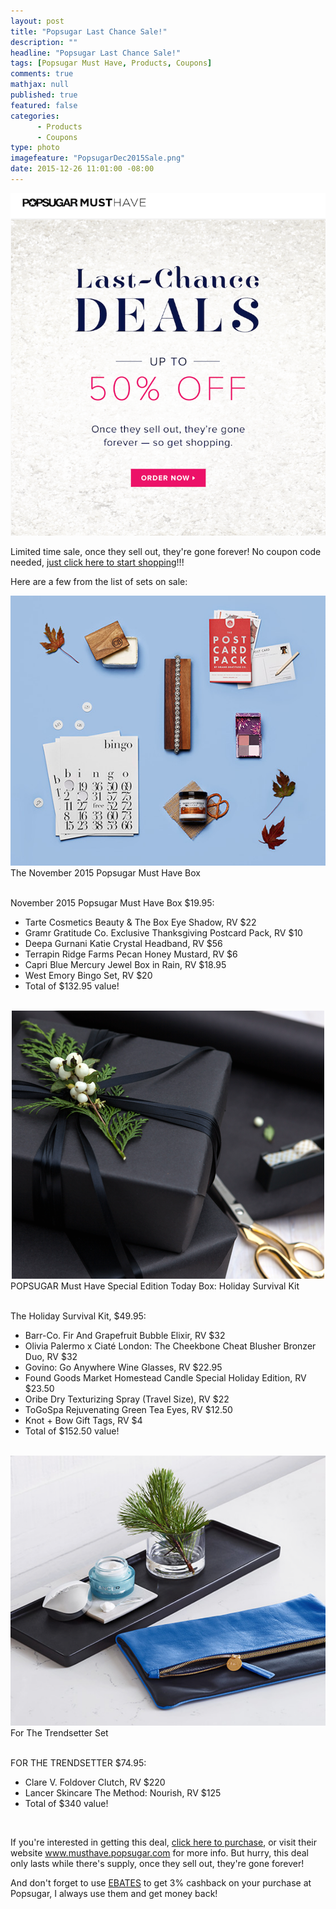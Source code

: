 ```yaml
---
layout: post
title: "Popsugar Last Chance Sale!"
description: ""
headline: "Popsugar Last Chance Sale!"
tags: [Popsugar Must Have, Products, Coupons]
comments: true
mathjax: null
published: true
featured: false
categories: 
      - Products
      - Coupons
type: photo
imagefeature: "PopsugarDec2015Sale.png"
date: 2015-12-26 11:01:00 -08:00
---
```


<center><a href="https://musthave.popsugar.com/p/monthly-subscription?utm_source=link&utm_medium=confirmation-page&utm_campaign=referral&utm_content=u:16301514" target="_blank">
<img src="/images/PopsugarDec2015Sale.png" border="0" style="border:none;max-width:100%;" alt="Popsugar Must Have Stocking Stuffers Sale" />
</a></center>

<p>Limited time sale, once they sell out, they're gone forever! No coupon code needed, <a href="https://musthave.popsugar.com/p/monthly-subscription?utm_source=link&utm_medium=confirmation-page&utm_campaign=referral&utm_content=u:16301514" target="_blank">just click here to start shopping</a>!!!</p>

<p>Here are a few from the list of sets on sale:</p>

<center><a href="https://musthave.popsugar.com/p/monthly-subscription?utm_source=link&utm_medium=confirmation-page&utm_campaign=referral&utm_content=u:16301514" target="_blank">
<img src="/images/PopsugarMustHaveNov2015.jpg" border="0" style="border:none;max-width:100%;" />
</a></center>
<figcaption>The November 2015 Popsugar Must Have Box</figcaption>

<br>

<p>November 2015 Popsugar Must Have Box $19.95:</p>
<ul>
<li>Tarte Cosmetics Beauty & The Box Eye Shadow, RV $22</li>
<li>Gramr Gratitude Co. Exclusive Thanksgiving Postcard Pack, RV $10</li>
<li>Deepa Gurnani Katie Crystal Headband, RV $56</li>
<li>Terrapin Ridge Farms Pecan Honey Mustard, RV $6</li>
<li>Capri Blue Mercury Jewel Box in Rain, RV $18.95</li>
<li>West Emory Bingo Set, RV $20</li>
<li>Total of $132.95 value!</li>
</ul>

<br>

<center><a href="https://musthave.popsugar.com/p/monthly-subscription?utm_source=link&utm_medium=confirmation-page&utm_campaign=referral&utm_content=u:16301514" target="_blank">
<img src="/images/PopsugarHolidaySurvivalKit2015.png" border="0" style="border:none;max-width:100%;" />
</a></center>
<figcaption>POPSUGAR Must Have Special Edition Today Box: Holiday Survival Kit</figcaption>

<br>

<p>The Holiday Survival Kit, $49.95:</p>
<ul>
<li>Barr-Co. Fir And Grapefruit Bubble Elixir, RV $32</li>
<li>Olivia Palermo x Ciaté London: The Cheekbone Cheat Blusher Bronzer Duo, RV $32</li>
<li>Govino: Go Anywhere Wine Glasses, RV $22.95</li>
<li>Found Goods Market Homestead Candle Special Holiday Edition, RV $23.50</li>
<li>Oribe Dry Texturizing Spray (Travel Size), RV $22</li>
<li>ToGoSpa Rejuvenating Green Tea Eyes, RV $12.50</li>
<li>Knot + Bow Gift Tags, RV $4</li>
<li>Total of $152.50 value!</li>
</ul>

<br>

<center><a href="https://musthave.popsugar.com/p/monthly-subscription?utm_source=link&utm_medium=confirmation-page&utm_campaign=referral&utm_content=u:16301514" target="_blank">
<img src="/images/PopsugarDec2015TrendsetterSet.png" border="0" style="border:none;max-width:100%;" alt="Popsugar Must Have Stocking Stuffers Sale" />
</a></center>
<figcaption>For The Trendsetter Set</figcaption>

<br>

<p>FOR THE TRENDSETTER $74.95:</p>
<ul>
<li>Clare V. Foldover Clutch, RV $220</li>
<li>Lancer Skincare The Method: Nourish, RV $125</li>
<li>Total of $340 value!</li>
</ul>

<br>

<p>If you're interested in getting this deal, <a href="https://musthave.popsugar.com/p/monthly-subscription?utm_source=link&utm_medium=confirmation-page&utm_campaign=referral&utm_content=u:16301514" target="_blank">click here to purchase</a>, or visit their website <a href="https://musthave.popsugar.com/p/monthly-subscription?utm_source=link&utm_medium=confirmation-page&utm_campaign=referral&utm_content=u:16301514" target="_blank">www.musthave.popsugar.com</a> for more info. But hurry, this deal only lasts while there's supply, once they sell out, they're gone forever!</p>

<p>And don't forget to use <a href="http://www.ebates.com/rf.do?referrerid=nFbj2DqrCN%2BpB5AWKzmAFQ%3D%3D&eeid=30337" target="_blank">EBATES</a> to get 3% cashback on your purchase at Popsugar, I always use them and get money back!</p>
